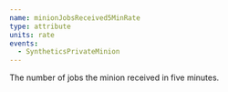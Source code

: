 ```yaml
---
name: minionJobsReceived5MinRate
type: attribute
units: rate
events:
  - SyntheticsPrivateMinion
---
```


The number of jobs the minion received in five minutes.